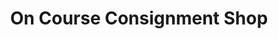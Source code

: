 ---
title: "On Course Consignment Shop"
url: /wellington/on-course-consignment-shop/
shop: charity
---